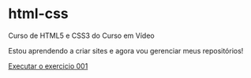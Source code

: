 # html-css
 Curso de HTML5 e CSS3 do Curso em Vídeo

Estou aprendendo a criar sites e agora vou gerenciar meus repositórios!

<a href="https://julioo-cesar.github.io/html-css/exercicios/ex001/index.html">Executar o exercicio 001</a>
